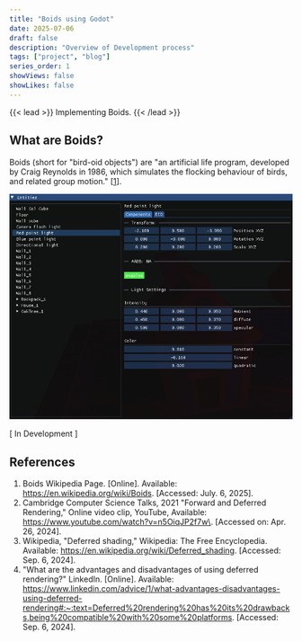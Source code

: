 ```yaml
---
title: "Boids using Godot"
date: 2025-07-06
draft: false
description: "Overview of Development process"
tags: ["project", "blog"]
series_order: 1
showViews: false
showLikes: false
---
```


{{< lead >}}
Implementing Boids.
{{< /lead >}}

## What are Boids?

Boids (short for "bird-oid objects") are "an artificial life program, developed by Craig Reynolds in 1986, which simulates the flocking behaviour of birds, and related group motion." [<a href="#ref1">1</a>\].


![menu img](MenuIMG.png)


[ In Development ]



## References
1. <a id="ref1"> Boids Wikipedia Page. [Online]. Available: https://en.wikipedia.org/wiki/Boids. [Accessed: July. 6, 2025].</a>
2. <a id="ref2"> Cambridge Computer Science Talks, 2021 "Forward and Deferred Rendering," Online video clip, YouTube, Available: <https://www.youtube.com/watch?v=n5OiqJP2f7w\>. [Accessed on: Apr. 26, 2024].</a>
3. <a id="ref3"> Wikipedia, "Deferred shading," Wikipedia: The Free Encyclopedia. Available: https://en.wikipedia.org/wiki/Deferred_shading. [Accessed: Sep. 6, 2024].</a>
4. "What are the advantages and disadvantages of using deferred rendering?" LinkedIn. [Online]. Available: https://www.linkedin.com/advice/1/what-advantages-disadvantages-using-deferred-rendering#:~:text=Deferred%20rendering%20has%20its%20drawbacks,being%20compatible%20with%20some%20platforms. [Accessed: Sep. 6, 2024].</a>